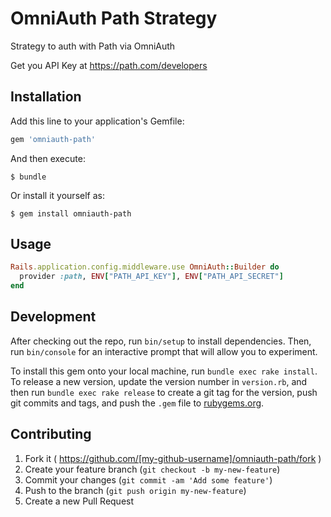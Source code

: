 # OmniAuth Path Strategy

Strategy to auth with Path via OmniAuth

Get you API Key at https://path.com/developers


## Installation

Add this line to your application's Gemfile:

```ruby
gem 'omniauth-path'
```

And then execute:

    $ bundle

Or install it yourself as:

    $ gem install omniauth-path

## Usage

```ruby
Rails.application.config.middleware.use OmniAuth::Builder do
  provider :path, ENV["PATH_API_KEY"], ENV["PATH_API_SECRET"]
end
```

## Development

After checking out the repo, run `bin/setup` to install dependencies. Then, run `bin/console` for an interactive prompt that will allow you to experiment.

To install this gem onto your local machine, run `bundle exec rake install`. To release a new version, update the version number in `version.rb`, and then run `bundle exec rake release` to create a git tag for the version, push git commits and tags, and push the `.gem` file to [rubygems.org](https://rubygems.org).

## Contributing

1. Fork it ( https://github.com/[my-github-username]/omniauth-path/fork )
2. Create your feature branch (`git checkout -b my-new-feature`)
3. Commit your changes (`git commit -am 'Add some feature'`)
4. Push to the branch (`git push origin my-new-feature`)
5. Create a new Pull Request

